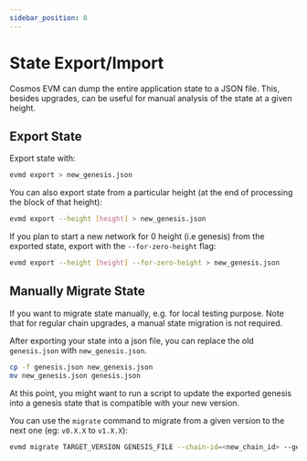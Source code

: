 ```yaml
---
sidebar_position: 8
---
```


# State Export/Import

Cosmos EVM can dump the entire application state to a JSON file.
This, besides upgrades,
can be useful for manual analysis of the state at a given height.

## Export State

Export state with:

```bash
evmd export > new_genesis.json
```

You can also export state from a particular height
(at the end of processing the block of that height):

```bash
evmd export --height [height] > new_genesis.json
```

If you plan to start a new network for 0 height (i.e genesis) from the exported state,
export with the `--for-zero-height` flag:

```bash
evmd export --height [height] --for-zero-height > new_genesis.json
```

## Manually Migrate State

If you want to migrate state manually, e.g. for local testing purpose.
Note that for regular chain upgrades, a manual state migration is not required.

After exporting your state into a json file,
you can replace the old `genesis.json` with `new_genesis.json`.

```bash
cp -f genesis.json new_genesis.json
mv new_genesis.json genesis.json
```

At this point, you might want to run a script
to update the exported genesis into a genesis state
that is compatible with your new version.

You can use the `migrate` command to
migrate from a given version to the next one (eg: `v0.X.X` to `v1.X.X`):

```bash
evmd migrate TARGET_VERSION GENESIS_FILE --chain-id=<new_chain_id> --genesis-time=<yyyy-mm-ddThh:mm:ssZ>
```